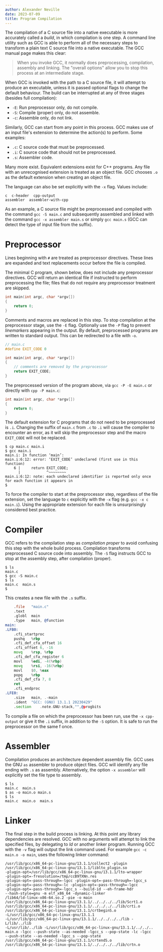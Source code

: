 ```yaml
---
author: Alexander Neville
date: 2023-07-09
title: Program Compilation
---
```


The compilation of a C source file into a native executable is more
accurately called a _build_, in which compilation is one step. A command
line utility such as GCC is able to perform all of the necessary steps
to transform a plain text C source file into a native executable. The
GCC manual page makes this clear:

> When you invoke GCC, it normally does preprocessing, compilation,
> assembly and linking. The "overall options" allow you to stop this
> process at an intermediate stage.

When GCC is invoked with the path to a C source file, it will attempt to
produce an executable, unless it is passed optional flags to change the
default behaviour. The build can be interrupted at any of three stages
(besides full compilation):

- `-E`: Run preprocessor only, do not compile.
- `-S`: Compile (proper) only, do not assemble.
- `-c`: Assemble only, do not link.

Similarly, GCC can start from any point in this process. GCC makes use
of an input file's extension to determine the action(s) to perform. Some
examples:

- `.c`: C source code that must be preprocessed.
- `.i`: C source code that should not be preprocessed.
- `.s`: Assembler code.

Many more exist. Equivalent extensions exist for C++ programs. Any file
with an unrecognised extension is treated as an object file. GCC chooses
`.o` as the default extension when creating an object file.

The language can also be set explicitly with the `-x` flag. Values
include:

```language-plaintext
c  c-header  cpp-output
assembler  assembler-with-cpp
```

As an example, a C source file might be preprocessed and compiled with
the command `gcc -S main.c` and subsequently assembled and linked with
the command `gcc -x assembler main.s` or simply `gcc main.s` (GCC can
detect the type of input file from the suffix).

# Preprocessor

Lines beginning with `#` are treated as preprocessor directives. These
lines are expanded and text replacements occur before the file is
compiled.

The minimal C program, shown below, does not include any preprocessor
directives. GCC will return an identical file if instructed to perform
preprocessing the file; files that do not require any preprocessor
treatment are skipped.

```c
int main(int argc, char *argv[])
{
    return 0;
}
```

Comments and macros are replaced in this step. To stop compilation at
the preprocessor stage, use the `-E` flag. Optionally use the `-P` flag
to prevent _linemarkers_ appearing in the output. By default,
preprocessed programs are written to standard output. This can be
redirected to a file with `-o`.

```c
// main.c
#define EXIT_CODE 0

int main(int argc, char *argv[])
{
    // comments are removed by the preprocessor
    return EXIT_CODE;
}
```

The preprocessed version of the program above, via `gcc -P -E main.c` or
directly with `cpp -P main.c`:

```c
int main(int argc, char *argv[])
{
    return 0;
}
```

The default extension for C programs that do not need to be preprocessed
is `.i`. Changing the suffix of `main.c` from `.c` to `.i` will cause
the compiler to encounter an error, as it will skip the preprocessor
step and the macro `EXIT_CODE` will not be replaced.

```language-plaintext
$ cp main.c main.i
$ gcc main.i
main.i: In function ‘main’:
main.i:6:12: error: ‘EXIT_CODE’ undeclared (first use in this function)
    6 |     return EXIT_CODE;
      |            ^~~~~~~~~
main.i:6:12: note: each undeclared identifier is reported only once for each function it appears in
$
```

To force the compiler to start at the preprocessor step, regardless of
the file extension, set the language to `c` explicitly with the `-x`
flag (e.g. `gcc -x c main.i`). Using the appropriate extension for each
file is unsurprisingly considered best practice.

# Compiler

GCC refers to the compilation step as _compilation proper_ to avoid
confusing this step with the whole build process. Compilation transforms
preprocessed C source code into assembly. The `-S` flag instructs GCC to
stop at the assembly step, after compilation (proper).

```language-plaintext
$ ls
main.c
$ gcc -S main.c
$ ls
main.c  main.s
$
```

This creates a new file with the `.s` suffix.

```{.asm .gnuassembler .s}
    .file   "main.c"
    .text
    .globl  main
    .type   main, @function
main:
.LFB0:
    .cfi_startproc
    pushq   %rbp
    .cfi_def_cfa_offset 16
    .cfi_offset 6, -16
    movq    %rsp, %rbp
    .cfi_def_cfa_register 6
    movl    %edi, -4(%rbp)
    movq    %rsi, -16(%rbp)
    movl    $0, %eax
    popq    %rbp
    .cfi_def_cfa 7, 8
    ret
    .cfi_endproc
.LFE0:
    .size   main, .-main
    .ident  "GCC: (GNU) 13.1.1 20230429"
    .section    .note.GNU-stack,"",@progbits
```

To compile a file on which the preprocessor has been run, use the
`-x cpp-output` or give it the `.i` suffix, in addition to the `-S`
option. It is safe to run the preprocessor on the same f once.

# Assembler

Compilation produces an architecture dependent assembly file. GCC uses
the GNU `as` assembler to produce object files. GCC will identify any
file ending with `.s` as assembly. Alternatively, the option
`-x assembler` will explicitly set the file type to assembly.

```language-plaintext
$ ls
main.c  main.s
$ as -o main.o main.s
$ ls
main.c  main.o  main.s
```

# Linker

The final step in the build process is linking. At this point any
library dependencies are resolved. GCC with no arguments will attempt to
link the specified files, by delegating to _ld_ or another linker
program. Running GCC with the `-v` flag will output the link command
used. For example `gcc -c main.o -o main`, uses the following linker
command:

```language-plaintext
/usr/lib/gcc/x86_64-pc-linux-gnu/13.1.1/collect2 -plugin
/usr/lib/gcc/x86_64-pc-linux-gnu/13.1.1/liblto_plugin.so
-plugin-opt=/usr/lib/gcc/x86_64-pc-linux-gnu/13.1.1/lto-wrapper
-plugin-opt=-fresolution=/tmp/ccB9TXNn.res
-plugin-opt=-pass-through=-lgcc -plugin-opt=-pass-through=-lgcc_s
-plugin-opt=-pass-through=-lc -plugin-opt=-pass-through=-lgcc
-plugin-opt=-pass-through=-lgcc_s --build-id --eh-frame-hdr
--hash-style=gnu -m elf_x86_64 -dynamic-linker
/lib64/ld-linux-x86-64.so.2 -pie -o main
/usr/lib/gcc/x86_64-pc-linux-gnu/13.1.1/../../../../lib/Scrt1.o
/usr/lib/gcc/x86_64-pc-linux-gnu/13.1.1/../../../../lib/crti.o
/usr/lib/gcc/x86_64-pc-linux-gnu/13.1.1/crtbeginS.o
-L/usr/lib/gcc/x86_64-pc-linux-gnu/13.1.1
-L/usr/lib/gcc/x86_64-pc-linux-gnu/13.1.1/../../../../lib -L/lib/../lib
-L/usr/lib/../lib -L/usr/lib/gcc/x86_64-pc-linux-gnu/13.1.1/../../..
main.o -lgcc --push-state --as-needed -lgcc_s --pop-state -lc -lgcc
--push-state --as-needed -lgcc_s --pop-state
/usr/lib/gcc/x86_64-pc-linux-gnu/13.1.1/crtendS.o
/usr/lib/gcc/x86_64-pc-linux-gnu/13.1.1/../../../../lib/crtn.o
```

